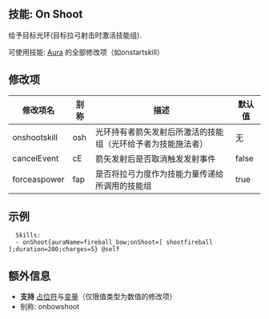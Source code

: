 技能: On Shoot
--------------------------

给予目标光环(目标拉弓射击时激活技能组).

可使用技能: [Aura](/技能/列表/aura) 的全部修改项（如onstartskill）

修改项
----------

| 修改项名 | 别称    | 描述                                                                                                    | 默认值 |
|-----------|------------|----------------------------------------------------------------------------------------------------------------|---------------|
| onshootskill            | osh | 光环持有者箭矢发射后所激活的技能组（光环给予者为技能施法者） | 无 |
| cancelEvent      | cE            | 箭矢发射后是否取消触发发射事件 | false         |
| forceaspower | fap | 是否将拉弓力度作为技能力量传递给所调用的技能组 | true |

示例
--------

      Skills:
      - onShoot{auraName=fireball_bow;onShoot=[ shootfireball ];duration=200;charges=5} @self

额外信息
-------

- **支持** [占位符](/技能/占位符)与[变量](/技能/变量)（仅限值类型为数值的修改项）
- 别称: onbowshoot